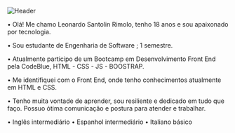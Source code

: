 ![Header](./your-header-image-name.png)

• Olá! Me chamo Leonardo Santolin Rimolo, tenho 18 anos e sou apaixonado por tecnologia.

• Sou estudante de Engenharia de Software ; 1 semestre.

• Atualmente participo de um Bootcamp em Desenvolvimento Front End pela CodeBlue, HTML - CSS - JS - BOOSTRAP.

• Me identifiquei com o Front End, onde tenho conhecimentos atualmente em HTML e CSS.

• Tenho muita vontade de aprender, sou resiliente e dedicado em tudo que faço. Possuo ótima comunicação e postura para atender e trabalhar.


• Inglês intermediário
• Espanhol intermediário
• Italiano básico


